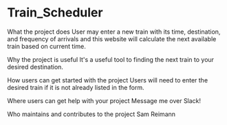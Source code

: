# Train_Scheduler

What the project does
User may enter a new train with its time, destination, and frequency of arrivals and this website will calculate the next available train based on current time.

Why the project is useful
It's a useful tool to finding the next train to your desired destination.

How users can get started with the project
Users will need to enter the desired train if it is not already listed in the form.

Where users can get help with your project
Message me over Slack!

Who maintains and contributes to the project
Sam Reimann